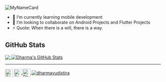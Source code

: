 ![MyNameCard](https://cardivo.vercel.app/api?name=Dharma%20Yudistira&description=Hi,%20I%27m%20a%20mobile%20developer%E2%9C%A8%20Nice%20to%20meet%20you%F0%9F%91%8B&image=https://avatars.githubusercontent.com/u/40027558?v=4&backgroundColor=%23ecf0f1&instagram=dharmayudistira_&linkedin=Dharma%20Yudistira%20Eka%20Putra&github=dharmayudistira&pattern=leaf&colorPattern=%23eaeaea)

- 🌱 I’m currently learning mobile development
- 👯 I’m looking to collaborate on Android Projects and Flutter Projects
- ⚡ Quote: When there is a will, there is a way.

## GitHub Stats
<a href="https://github.com/dharmayudistira">
  <img align="center" src="https://github-readme-stats.vercel.app/api/top-langs/?username=dharmayudistira&hide=java,html&title_color=ffffff&text_color=c9cacc&icon_color=2bbc8a&bg_color=1d1f21" />
</a>
<a href="https://github.com/dharmayudistira">
  <img align="center" src="https://github-readme-stats.vercel.app/api?username=dharmayudistira&show_icons=true&line_height=27&count_private=true&title_color=ffffff&text_color=c9cacc&icon_color=2bbc8a&bg_color=1d1f21" alt="Dharma's GitHub Stats" />
</a>

<hr>
<p align="center>          
  <a href="https://www.linkedin.com/in/dharmayudistira/">
    <img align="center" alt="Dharma Yudistira | Linkedin" width="24px" src="https://github.com/TheDudeThatCode/TheDudeThatCode/blob/master/Assets/Linkedin.svg" />
  </a>
  <a href="https://www.instagram.com/dharmayudistira_/">
    <img align="center" alt="Dharma Yudistira | Instagram" width="24px" src="https://github.com/TheDudeThatCode/TheDudeThatCode/blob/master/Assets/Instagram.svg" />
  </a>
  <a href="mailto:dharmayudistira2000@gmail.com">
    <img align="center" alt="Dharma Yudistira | Gmail" width="26px" src="https://github.com/TheDudeThatCode/TheDudeThatCode/blob/master/Assets/Gmail.svg" />
    <img align="center" src="https://komarev.com/ghpvc/?username=dharmayudistira&label=Profile%20views&color=0e75b6&style=flat" alt="dharmayudistira" />
  </a>
</p>
